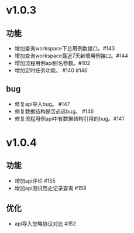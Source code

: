 # v1.0.3

## 功能
 
- 增加查询workspace下总用例数接口。#143
- 增加查询workspace最近7天新增用例接口。#144
- 增加流程用例api别名参数。#102
- 增加定时任务功能。 #140 #146

## bug

- 修复api导入bug。 #147
- 修复数据结构是否必选bug。 #146
- 修复流程用例api中有数据结构引用的bug。#141

# v1.0.4

## 功能

- 增加api评论 #155
- 增加api测试历史记录查询 #158

## 优化

- api导入忽略协议对比 #152